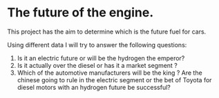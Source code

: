 # The future of the engine.
This project has the aim to determine which is the future fuel for cars.

Using different data I will try to answer the following questions:

1) Is it an electric future or will be the hydrogen the emperor?
2) Is it actually over the diesel or has it a market segment ?
3) Which of the automotive manufacturers will be the king ? Are the chinese going to rule in the electric segment or the bet of Toyota for diesel motors with an hydrogen future be successful?